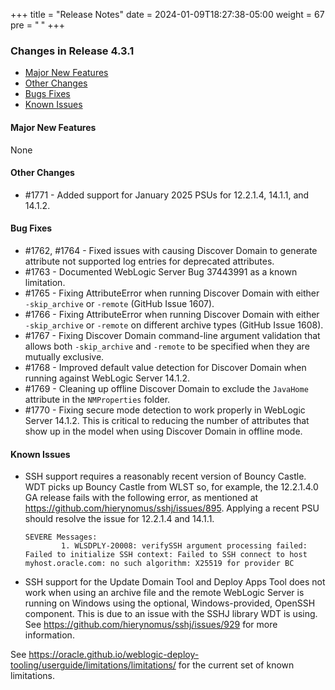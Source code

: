 +++
title = "Release Notes"
date = 2024-01-09T18:27:38-05:00
weight = 67
pre = "<b> </b>"
+++


### Changes in Release 4.3.1
- [Major New Features](#major-new-features)
- [Other Changes](#other-changes)
- [Bugs Fixes](#bug-fixes)
- [Known Issues](#known-issues)


#### Major New Features
None

#### Other Changes
- #1771 - Added support for January 2025 PSUs for 12.2.1.4, 14.1.1, and 14.1.2.

#### Bug Fixes
- #1762, #1764 - Fixed issues with causing Discover Domain to generate attribute not supported log entries for
  deprecated attributes.
- #1763 - Documented WebLogic Server Bug 37443991 as a known limitation.
- #1765 - Fixing AttributeError when running Discover Domain with either `-skip_archive` or `-remote` (GitHub Issue 1607).
- #1766 - Fixing AttributeError when running Discover Domain with either `-skip_archive` or `-remote`
  on different archive types (GitHub Issue 1608).
- #1767 - Fixing Discover Domain command-line argument validation that allows both `-skip_archive` and `-remote` to be
  specified when they are mutually exclusive.
- #1768 - Improved default value detection for Discover Domain when running against WebLogic Server 14.1.2.
- #1769 - Cleaning up offline Discover Domain to exclude the `JavaHome` attribute in the `NMProperties` folder.
- #1770 - Fixing secure mode detection to work properly in WebLogic Server 14.1.2.  This is critical to reducing the
  number of attributes that show up in the model when using Discover Domain in offline mode. 

#### Known Issues
- SSH support requires a reasonably recent version of Bouncy Castle.  WDT picks up Bouncy Castle from WLST so, for example,
  the 12.2.1.4.0 GA release fails with the following error, as mentioned at https://github.com/hierynomus/sshj/issues/895.
  Applying a recent PSU should resolve the issue for 12.2.1.4 and 14.1.1.

  ```shell
  SEVERE Messages:
          1. WLSDPLY-20008: verifySSH argument processing failed: Failed to initialize SSH context: Failed to SSH connect to host myhost.oracle.com: no such algorithm: X25519 for provider BC
  ```

- SSH support for the Update Domain Tool and Deploy Apps Tool does not work when using an archive file and the remote 
  WebLogic Server is running on Windows using the optional, Windows-provided, OpenSSH component.  This is due to an
  issue with the SSHJ library WDT is using.  See https://github.com/hierynomus/sshj/issues/929 for more information.

See https://oracle.github.io/weblogic-deploy-tooling/userguide/limitations/limitations/ for the current set of known limitations.
